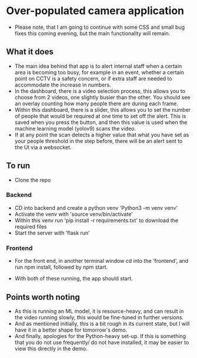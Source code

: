 # Over-populated camera application
- Please note, that I am going to continue with some CSS and small bug fixes this coming evening, but the main functionality will remain.

## What it does 
- The main idea behind that app is to alert internal staff when a certain area is becoming too busy, for example in an event, whether a certain point on CCTV is a safety concern, or if extra staff are needed to accommodate the increase in numbers.
- In the dashboard, there is a video selection process, this allows you to choose from 2 videos, one slightly busier than the other. You should see an overlay counting how many people there are during each frame.
- Within this dashboard, there is a slider, this allows you to set the number of people that would be required at one time to set off the alert. This is saved when you press the button, and then this value is used when the machine learning model (yolov9) scans the video.
- If at any point the scan detects a higher value that what you have set as your people threshold in the step before, there will be an alert sent to the UI via a websocket.

## To run
- Clone the repo
### Backend
- CD into backend and create a python venv 'Python3 -m venv venv'
- Activate the venv with 'source venv/bin/activate'
- Within this venv run 'pip install -r requirements.txt' to download the required files
- Start the server with 'flask run'
### Frontend
- For the front end, in another terminal window cd into the 'frontend', and run npm install, followed by npm start.

- With both of these running, the app should start.

## Points worth noting
- As this is running an ML model, it is resource-heavy, and can result in the video running slowly, this would be fine-tuned in further versions.
- And as mentioned initially, this is a bit rough in its current state, but I will have it in a better shape for tomorrow's demo. 
- And finally, apologies for the Python-heavy set-up. If this is something that you do not use frequently/ do not have installed, it may be easier to view this directly in the demo.
